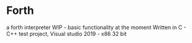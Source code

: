 # Forth
a forth interpreter 
WIP - basic functionality at the moment
Written in C - C++ test project, Visual studio 2019 - x86 32 bit
